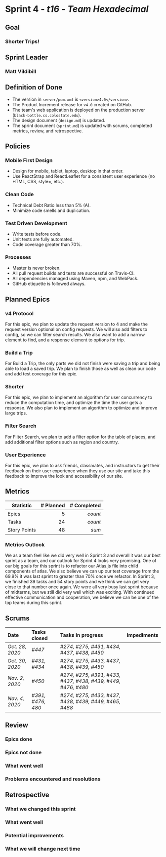 # Sprint 4 - *t16* - *Team Hexadecimal*

## Goal
### Shorter Trips!
## Sprint Leader
### Matt Vildibill


## Definition of Done

* The version in `server/pom.xml` is `<version>4.0</version>`.
* The Product Increment release for `v4.0` created on GitHub.
* The team's web application is deployed on the production server (`black-bottle.cs.colostate.edu`).
* The design document (`design.md`) is updated.
* The sprint document (`sprint.md`) is updated with scrums, completed metrics, review, and retrospective.


## Policies

### Mobile First Design
* Design for mobile, tablet, laptop, desktop in that order.
* Use ReactStrap and ReactLeaflet for a consistent user experience (no HTML, CSS, style=, etc.).

### Clean Code
* Technical Debt Ratio less than 5% (A).
* Minimize code smells and duplication.

### Test Driven Development
* Write tests before code.
* Unit tests are fully automated.
* Code coverage greater than 70%.

### Processes
* Master is never broken. 
* All pull request builds and tests are successful on Travis-CI.
* All dependencies managed using Maven, npm, and WebPack.
* GitHub etiquette is followed always.

## Planned Epics
### v4 Protocol
For this epic, we plan to update the request version to 4 and make the request version optional on config requests. We will also add filters to config, so we can filter search results. We also want to add a narrow element to find, and a response element to options for trip.
### Build a Trip
For Build a Trip, the only parts we did not finish were saving a trip and being able to load a saved trip. We plan to finish those as well as clean our code and add test coverage for this epic.
### Shorter
For this epic, we plan to implement an algorithm for user concurrency to reduce the computation time, and optimize the time the user gets a response. We also plan to implement an algorithm to optimize and improve large trips.
### Filter Search
For Filter Search, we plan to add a filter option for the table of places, and add additional filter options such as region and country.
### User Experience
For this epic, we plan to ask friends, classmates, and instructors to get their feedback on their user experience when they use our site and take this feedback to improve the look and accessibility of our site.

## Metrics

| Statistic | # Planned | # Completed |
| --- | ---: | ---: |
| Epics | 5 | *count* |
| Tasks | 24 | *count* | 
| Story Points |  48  | *sum* | 

### Metrics Outlook
We as a team feel like we did very well in Sprint 3 and overall it was our best sprint as a team, and our outlook for Sprint 4 looks very promising. One of our big goals for this sprint is to refactor our Atlas.js file into child components of atlas. We also believe we can up our test coverage from the 69.9% it was last sprint to greater than 70% once we refactor. In Sprint 3, we finished 39 tasks and 54 story points and we think we can get very close to that number once again. We were all very busy last sprint because of midterms, but we still did very well which was exciting. With continued effective communication and cooperation, we believe we can be one of the top teams during this sprint.

## Scrums

| Date | Tasks closed  | Tasks in progress | Impediments |
| :--- | :--- | :--- | :--- |
| *Oct. 28, 2020* | *#447* | *#274, #275, #431, #434, #437, #438, #450* |  | 
| *Oct. 30, 2020* | *#431, #434* | *#274, #275, #433, #437, #438, #439, #450* |  |
| *Nov. 2, 2020* | *#450* | *#274, #275, #391, #433, #437, #438, #439, #449, #476, #480* |  |
| *Nov. 4, 2020* | *#391, #476, 480* | *#274, #275, #433, #437, #438, #439, #449, #465, #488* |  |


## Review

### Epics done  

### Epics not done 

### What went well

### Problems encountered and resolutions


## Retrospective

### What we changed this sprint

### What went well

### Potential improvements

### What we will change next time
